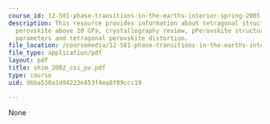 ```yaml
---
course_id: 12-581-phase-transitions-in-the-earths-interior-spring-2005
description: This resource provides information about tetragonal structure of CaSiO3
  perovskite above 20 GPa, crystallography review, pPerovskite structure, unit cell
  parameters and tetragonal perovskite distortion.
file_location: /coursemedia/12-581-phase-transitions-in-the-earths-interior-spring-2005/d6ba538a1d04223e453f4ea8f09ccc19_shim_2002_csi_pv.pdf
file_type: application/pdf
layout: pdf
title: shim_2002_csi_pv.pdf
type: course
uid: d6ba538a1d04223e453f4ea8f09ccc19

---
```

None